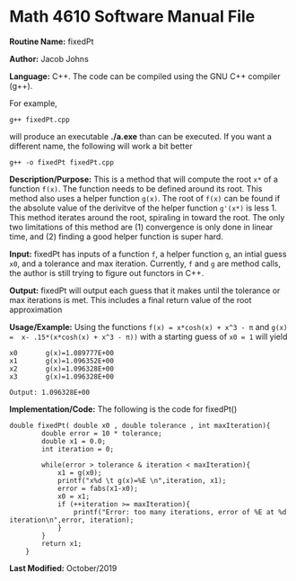 # Math 4610 Software Manual File

**Routine Name:** fixedPt

**Author:** Jacob Johns

**Language:** C++. The code can be compiled using the GNU C++ compiler (g++).

For example,

    g++ fixedPt.cpp

will produce an executable **./a.exe** than can be executed. If you want a different name, the following will work a bit
better

    g++ -o fixedPt fixedPt.cpp

**Description/Purpose:** This is a method that will compute the root `x*` of a function `f(x)`. The function needs to be defined around its root. This method also uses a helper function `g(x)`. The root of `f(x)` can be found if the absolute value of the derivitve of the helper function `g'(x*)` is less 1. This method iterates around the root, spiraling in toward the root. The only two limitations of this method are (1) convergence is only done in linear time, and (2) finding a good helper function is super hard.

**Input:** 
fixedPt has inputs of a function `f`, a helper function `g`, an intial guess `x0`, and a tolerance and max iteration. Currently, `f` and `g` are method calls, the author is still trying to figure out functors in C++.

**Output:** 
fixedPt will output each guess that it makes until the tolerance or max iterations is met. This includes a final return value of the root approximation

**Usage/Example:**
Using the functions `f(x) = x*cosh(x) + x^3 - π` and `g(x) =  x- .15*(x*cosh(x) + x^3 - π))` with a starting guess of `x0 = 1` will yield
```
x0       g(x)=1.089777E+00
x1       g(x)=1.096352E+00
x2       g(x)=1.096328E+00
x3       g(x)=1.096328E+00

Output: 1.096328E+00
```

**Implementation/Code:** The following is the code for fixedPt()
```
double fixedPt( double x0 , double tolerance , int maxIteration){
		double error = 10 * tolerance;
		double x1 = 0.0;
		int iteration = 0;
		
		while(error > tolerance & iteration < maxIteration){
			x1 = g(x0);
			printf("x%d \t g(x)=%E \n",iteration, x1);
			error = fabs(x1-x0);
			x0 = x1;
			if (++iteration >= maxIteration){
				printf("Error: too many iterations, error of %E at %d iteration\n",error, iteration);
			}
		}
		return x1;
	} 
```

**Last Modified:** October/2019
